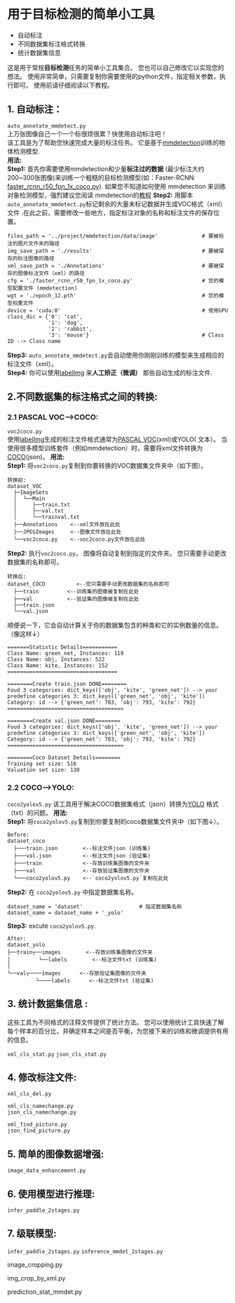 # 用于目标检测的简单小工具  
* 自动标注  
* 不同数据集标注格式转换  
* 统计数据集信息  

这是用于常规**目标检测**任务的简单小工具集合。 您也可以自己修改它以实现您的想法。 使用非常简单，只需要复制你需要使用的python文件，指定相关参数，执行即可。 使用前请仔细阅读以下教程。 

## 1. 自动标注：
`auto_annotate_mmdetect.py`  
上万张图像自己一个一个标很烦很累？快使用自动标注吧！  
该工具是为了帮助您快速完成大量的标注任务。 它是基于[mmdetection](https://github.com/open-mmlab/mmdetection)训练的物体检测模型.   
**用法:**  
**Step1:** 首先你需要使用mmdetection和少量**标注过的数据** (最少标注大约200~300张图像)来训练一个粗糙的目标检测模型(如：Faster-RCNN: [faster_rcnn_r50_fpn_1x_coco.py](https://github.com/open-mmlab/mmdetection/tree/master/configs/faster_rcnn)). 如果您不知道如何使用 mmdetection 来训练对象检测模型，强烈建议您阅读 mmdetection的[教程](https://github.com/open-mmlab/mmdetection/blob/master/docs/2_new_data_model.md )
**Step2:** 用脚本`auto_annotate_mmdetect.py`标记剩余的大量未标记数据并生成VOC格式（xml）文件 .在此之前，需要修改一些地方，指定标注对象的名称和标注文件的保存位置。 
```
files_path = '../project/mmdetection/data/image'              # 要被标注的图片文件夹的路径  
img_save_path = './results'                                   # 要被保存的标注图像的路径  
xml_save_path = './Annotations'                               # 要被保存的图像标注文件（xml）的路径  
cfg = './faster_rcnn_r50_fpn_1x_coco.py'                      # 您的模型配置文件 (mmdetection) 
wgt = './epoch_12.pth'                                        # 您的模型权重文件  
device = 'cuda:0'                                             # 使用GPU  
class_dic = {'0': 'cat',
             '1': 'dog',  
             '2': 'rabbit',  
             '3': 'mouse'}                                    # Class ID --> Class name  
```
**Step3:** `auto_annotate_mmdetect.py`会自动使用你刚刚训练的模型来生成相应的标注文件（xml）。              
**Step4:** 你可以使用[labelImg](https://github.com/tzutalin/labelImg) 来**人工矫正（微调）** 那些自动生成的标注文件.   


## 2.不同数据集的标注格式之间的转换:
### 2.1 PASCAL VOC-->COCO:  
`voc2coco.py`  
使用[labelImg](https://github.com/tzutalin/labelImg)生成的标注文件格式通常为[PASCAL VOC](host.robots.ox.ac.uk/pascal/VOC/)(xml)或YOLO( 文本）。 当使用很多模型训练套件（例如mmdetection）时，需要将xml文件转换为[COCO](https://cocodataset.org)(json)。
**用法:**  
**Step1:** 将`voc2coco.py`复制到你要转换的VOC数据集文件夹中（如下图）。
```
转换前:
dataset_VOC
  ├─ImageSets
  │  └──Main
  │     ├──train.txt
  │     ├──val.txt
  │     └──trainval.txt
  ├──Annotations    <--xml文件放在此处  
  ├──JPEGImages     <--图像文件放在此处 
  └──voc2coco.py    <--voc2coco.py文件放在此处 
```
**Step2:** 执行`voc2coco.py`。 图像将自动复制到指定的文件夹。 您只需要手动更改数据集的名称即可。
```
转换后:
dataset_COCO          <--您只需要手动更改数据集的名称即可
  ├──train         <--训练集的图像被复制在此处  
  ├──val           <--验证集的图像被复制在此处    
  ├──train.json
  └──val.json
```  
顺便说一下，它会自动计算关于你的数据集包含的种类和它的实例数量的信息。（像这样↓） 
```
=======Statistic Details===========  
Class Name: green_net, Instances: 119  
Class Name: obj, Instances: 522  
Class Name: kite, Instances: 152  
===================================  

========Create train.json DONE========  
Foud 3 categories: dict_keys(['obj', 'kite', 'green_net']) --> your predefine categories 3: dict_keys(['green_net', 'obj', 'kite'])  
Category: id --> {'green_net': 783, 'obj': 793, 'kite': 792}  
=====================================  

========Create val.json DONE========  
Foud 3 categories: dict_keys(['obj', 'kite', 'green_net']) --> your predefine categories 3: dict_keys(['green_net', 'obj', 'kite'])  
Category: id --> {'green_net': 783, 'obj': 793, 'kite': 792}  
=====================================

========Coco Dataset Details========  
Training set size: 516  
Valuation set size: 130  
```  
 
### 2.2 COCO-->YOLO:  

`coco2yolov5.py`
该工具用于解决COCO数据集格式（json）转换为[YOLO](https://github.com/ultralytics/yolov5) 格式（txt）的问题。 
**用法:**  
**Step1:** 将`coco2yolov5.py`复制到你要复制的coco数据集文件夹中（如下图↓）。
```
Before:
dataset_coco
  ├───train.json        <--标注文件json (训练集)
  ├───val.json          <--标注文件json (验证集)
  ├───train             <--存放训练集图像的文件夹  
  ├───val               <--存放验证集图像的文件夹  
  └───coco2yolov5.py    <--`coco2yolov5.py`复制在此处
```
**Step2:** 在 `coco2yolov5.py` 中指定数据集名称。
```
dataset_name = 'dataset'                  # 指定数据集名称
dataset_name = dataset_name + '_yolo'
```
**Step3:** excute `coco2yolov5.py`.
```
After:
dataset_yolo
├──train┬──images        <--存放训练集图像的文件夹
│         └──labels        <--标注文件txt (训练集)
│
└──val┬────images      <--存放验证集图像的文件夹
         └────labels      <--标注文件txt (验证集)
```

## 3. 统计数据集信息 :   
这些工具为不同格式的注释文件提供了统计方法。 您可以使用统计工具快速了解每个样本的百分比，并确定样本之间是否平衡，为您接下来的训练和微调提供有用的信息。 

`xml_cls_stat.py`
`json_cls_stat.py`

## 4. 修改标注文件:  
`xml_cls_del.py`  

`xml_cls_namechange.py`  
`json_cls_namechange.py`  

`xml_find_picture.py`  
`json_find_picture.py`  


## 5. 简单的图像数据增强:  
`image_data_enhancement.py`

## 6. 使用模型进行推理:  
`infer_paddle_2stages.py`


## 7. 级联模型:  
`infer_paddle_2stages.py`
`inference_mmdet_2stages.py`



image_cropping.py

img_crop_by_xml.py





prediction_stat_mmdet.py

